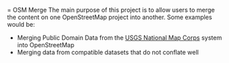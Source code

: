 = OSM Merge
The main purpose of this project is to allow users to merge the content on one OpenStreetMap project into another.
Some examples would be:
 * Merging Public Domain Data from the [USGS National Map Corps](http://navigator.er.usgs.gov) system into OpenStreetMap
 * Merging data from compatible datasets that do not conflate well
